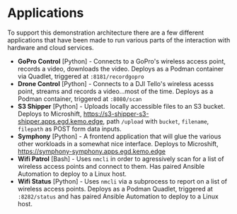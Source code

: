 # Applications

To support this demonstration architecture there are a few different applications that have been made to run various parts of the interaction with hardware and cloud services.

- **GoPro Control** [Python] - Connects to a GoPro's wireless access point, records a video, downloads the video.  Deploys as a Podman container via Quadlet, triggered at `:8181/recordgopro`
- **Drone Control** [Python] - Connects to a DJI Tello's wireless acesss point, streams and records a video...most of the time.  Deploys as a Podman container, triggered at `:8080/scan`
- **S3 Shipper** [Python] - Uploads locally accessible files to an S3 bucket.  Deploys to Microshift, https://s3-shipper-s3-shipper.apps.egd.kemo.edge, path `/upload` with `bucket`, `filename`, `filepath` as POST form data inputs.
- **Symphony** [Python] - A frontend application that will glue the various other workloads in a somewhat nice interface.  Deploys to Microshift, https://symphony-symphony.apps.egd.kemo.edge
- **Wifi Patrol** [Bash] - Uses `nmcli` in order to agressively scan for a list of wireless access points and connect to them.  Has paired Ansible Automation to deploy to a Linux host.
- **Wifi Status** [Python] - Uses `nmcli` via a subprocess to report on a list of wireless access points.  Deploys as a Podman Quadlet, triggered at `:8282/status` and has paired Ansible Automation to deploy to a Linux host.

